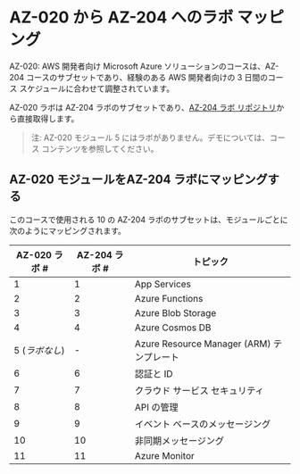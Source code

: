 ﻿# AZ-020 から AZ-204 へのラボ マッピング

AZ-020: AWS 開発者向け Microsoft Azure ソリューションのコースは、AZ-204 コースのサブセットであり、経験のある AWS 開発者向けの 3 日間のコース スケジュールに合わせて調整されています。

AZ-020 ラボは AZ-204 ラボのサブセットであり、[AZ-204 ラボ リポジトリ](https://github.com/MicrosoftLearning/AZ-204JA-DevelopingSolutionsforMicrosoftAzure)から直接取得します。

> 注: AZ-020 モジュール 5 にはラボがありません。デモについては、コース コンテンツを参照してください。

## AZ-020 モジュールをAZ-204 ラボにマッピングする

このコースで使用される 10 の AZ-204 ラボのサブセットは、モジュールごとに次のようにマッピングされます。

| AZ-020 ラボ # | AZ-204 ラボ # | トピック |
| --- | --- | --- |
| 1 | 1 | App Services |
| 2 | 2 | Azure Functions |
| 3 | 3 | Azure Blob Storage |
| 4 | 4 | Azure Cosmos DB |
| 5 (*ラボなし*) | - | Azure Resource Manager (ARM) テンプレート |
| 6 | 6 | 認証と ID |
| 7 | 7 | クラウド サービス セキュリティ |
| 8 | 8 | API の管理 |
| 9 | 9 | イベント ベースのメッセージング |
| 10 | 10 | 非同期メッセージング |
| 11 | 11 | Azure Monitor |
